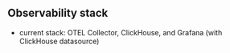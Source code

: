 ## Observability stack
- current stack: OTEL Collector, ClickHouse, and Grafana (with ClickHouse datasource)
